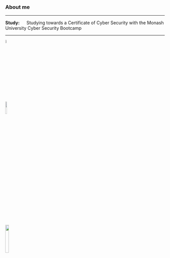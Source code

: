 ### About me <br />


---

**Study:** &emsp; Studying towards a Certificate of Cyber Security with the Monash University Cyber Security Bootcamp <br />

---

<a href="#"> <img src="https://camo.githubusercontent.com/e20e2165acfe2a7025d288c1965f0eb54891573b1ff6865f2430c686f795be5b/68747470733a2f2f75706c6f61642e77696b696d656469612e6f72672f77696b6970656469612f636f6d6d6f6e732f322f32662f506f7765725368656c6c5f352e305f69636f6e2e706e67" width=5% height=5%> </a> <br />
<a href="#"> <img src="https://camo.githubusercontent.com/a7de91b915d8b286dda762e3683d9a1c961692d43f8349d020ecd54634a823cf/68747470733a2f2f63646e2e7261776769742e636f6d2f6f64622f6f6666696369616c2d626173682d6c6f676f2f6d61737465722f6173736574732f4c6f676f732f4964656e746974792f504e472f424153485f6c6f676f2d7472616e73706172656e742d62672d636f6c6f722e706e67" width=10% height=10%> </a> <br />
<a href="#"> <img src="https://www.python.org/static/img/python-logo.png" width=15% height=15%> </a> <br />
